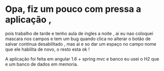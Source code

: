 # Opa, fiz um pouco com pressa a aplicação ,
pois trabalho de tarde e tenho aula de ingles a noite , 
ai eu nao coloquei mascara nos campos e tem um bug quando clica no alterar o botão de salvar continua desabilitado ,
mas ai e so dar um espaço no campo nome que ele habilita de novo, o resto esta ok ! 

A aplicação foi feita em angular 1.6 + spring mvc e banco eu usei o H2 que e um banco de dados em memoria.
